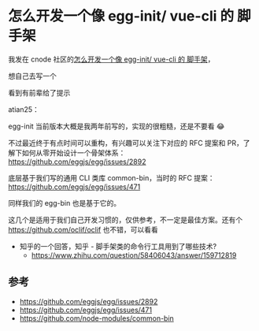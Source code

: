 # 怎么开发一个像 egg-init/ vue-cli 的 脚手架

我发在 cnode 社区的[怎么开发一个像 egg-init/ vue-cli 的 脚手架](https://cnodejs.org/topic/5b7ac6df632c7f422e5b8006#5b7ad19e632c7f422e5b800d)，

想自己去写一个

看到有前辈给了提示

atian25：

egg-init 当前版本大概是我两年前写的，实现的很粗糙，还是不要看 😂

不过最近终于有点时间可以重构，有兴趣可以关注下对应的 RFC 提案和 PR，了解下如何从零开始设计一个骨架体系：https://github.com/eggjs/egg/issues/2892

底层基于我们写的通用 CLI 类库 common-bin，当时的 RFC 提案：https://github.com/eggjs/egg/issues/471

同样我们的 egg-bin 也是基于它的。

这几个是适用于我们自己开发习惯的，仅供参考，不一定是最佳方案。还有个 https://github.com/oclif/oclif 也不错，可以看看

- 知乎的一个回答，知乎 - 脚手架类的命令行工具用到了哪些技术?
  - https://www.zhihu.com/question/58406043/answer/159712819



## 参考
- https://github.com/eggjs/egg/issues/2892
- https://github.com/eggjs/egg/issues/471
- https://github.com/node-modules/common-bin

